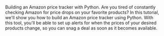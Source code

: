 Building an Amazon price tracker with Python.
Are you tired of constantly checking Amazon for price drops on your favorite products? In this tutorial, we'll show you how to build an Amazon price tracker using Python. With this tool, you'll be able to set up alerts for when the prices of your desired products change, so you can snag a deal as soon as it becomes available.

